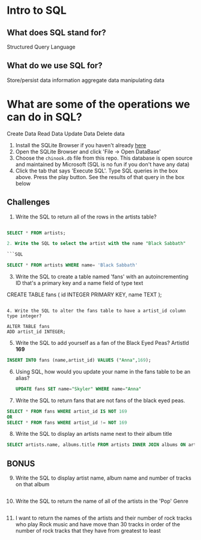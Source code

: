 # Intro to SQL

## What does SQL stand for?
Structured Query Language

## What do we use SQL for?
Store/persist data information
aggregate data
manipulating data

# What are some of the operations we can do in SQL?
Create Data
Read Data
Update Data
Delete data

1. Install the SQLite Browser if you haven't already [here](http://sqlitebrowser.org/)
2. Open the SQLite Browser and click 'File -> Open DataBase'
3. Choose the `chinook.db` file from this repo. This database is open source and maintained by Microsoft (SQL is no fun if you don't have any data)
4. Click the tab that says 'Execute SQL'. Type SQL queries in the box above. Press the play button. See the results of that query in the box below

## Challenges

1. Write the SQL to return all of the rows in the artists table?

```SQL

SELECT * FROM artists;

2. Write the SQL to select the artist with the name "Black Sabbath"

```SQL

SELECT * FROM artists WHERE name= 'Black Sabbath'

```

3. Write the SQL to create a table named 'fans' with an autoincrementing ID that's a primary key and a name field of type text

CREATE TABLE fans (
  id INTEGER PRIMARY KEY,
  name TEXT
);

```

4. Write the SQL to alter the fans table to have a artist_id column type integer?

ALTER TABLE fans
ADD artist_id INTEGER;

```

5. Write the SQL to add yourself as a fan of the Black Eyed Peas? ArtistId **169**

```sql
INSERT INTO fans (name,artist_id) VALUES ("Anna",169);
```

6. Using SQL, how would you update your name in the fans table to be an alias?

   ```sql
   UPDATE fans SET name="Skyler" WHERE name="Anna"
   ```

7. Write the SQL to return fans that are not fans of the black eyed peas.

```sql
SELECT * FROM fans WHERE artist_id IS NOT 169
OR
SELECT * FROM fans WHERE artist_id != NOT 169

```

8. Write the SQL to display an artists name next to their album title

```sql
SELECT artists.name, albums.title FROM artists INNER JOIN albums ON artist_id=artists.id
```


## BONUS

9. Write the SQL to display artist name, album name and number of tracks on that album

```sql

```

10. Write the SQL to return the name of all of the artists in the 'Pop' Genre

```sql

```

11. I want to return the names of the artists and their number of rock tracks
    who play Rock music
    and have move than 30 tracks
    in order of the number of rock tracks that they have
    from greatest to least

```sql

```
